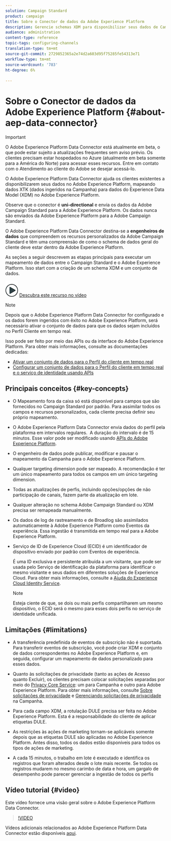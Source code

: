 ```yaml
---
solution: Campaign Standard
product: campaign
title: Sobre o Conector de dados da Adobe Experience Platform
description: Gerencie schemas XDM para disponibilizar seus dados de Campaign Standard no Adobe Experience Platform.
audience: administration
content-type: reference
topic-tags: configuring-channels
translation-type: tm+mt
source-git-commit: 2729852365a2e74d2a603d95f75285fe54313e71
workflow-type: tm+mt
source-wordcount: '783'
ht-degree: 6%

---
```



# Sobre o Conector de dados da Adobe Experience Platform {#about-aep-data-connector}

>[!IMPORTANT]
>
>O Adobe Experience Platform Data Connector está atualmente em beta, o que pode estar sujeito a atualizações frequentes sem aviso prévio. Os clientes precisam estar hospedados no Azure (atualmente em beta somente para a América do Norte) para acessar esses recursos. Entre em contato com o Atendimento ao cliente do Adobe se desejar acessá-lo.

O Adobe Experience Platform Data Connector ajuda os clientes existentes a disponibilizarem seus dados no Adobe Experience Platform, mapeando dados XTK (dados ingeridos na Campanha) para dados do Experience Data Model (XDM) no Adobe Experience Platform.

Observe que o conector é **uni-directional** e envia os dados da Adobe Campaign Standard para a Adobe Experience Platform. Os dados nunca são enviados da Adobe Experience Platform para a Adobe Campaign Standard.

O Adobe Experience Platform Data Connector destina-se a **engenheiros de dados** que compreendem os recursos personalizados da Adobe Campaign Standard e têm uma compreensão de como o schema de dados geral do cliente deve estar dentro da Adobe Experience Platform.

As seções a seguir descrevem as etapas principais para executar um mapeamento de dados entre o Campaign Standard e o Adobe Experience Platform. Isso start com a criação de um schema XDM e um conjunto de dados.

![](assets/do-not-localize/how-to-video.png) [Descubra este recurso no vídeo](#video)

>[!NOTE]
>Depois que o Adobe Experience Platform Data Connector for configurado e os dados forem ingeridos com êxito no Adobe Experience Platform, será necessário ativar o conjunto de dados para que os dados sejam incluídos no Perfil Cliente em tempo real.
>
>Isso pode ser feito por meio das APIs ou da interface do Adobe Experience Platform. Para obter mais informações, consulte as documentações dedicadas:
>
>* [Ativar um conjunto de dados para o Perfil do cliente em tempo real](https://docs.adobe.com/content/help/en/experience-platform/rtcdp/datasets/dataset.html)
>* [Configurar um conjunto de dados para o Perfil do cliente em tempo real e o serviço de identidade usando APIs](https://docs.adobe.com/content/help/en/experience-platform/catalog/api/getting-started.html)


## Principais conceitos {#key-concepts}

* O Mapeamento fora da caixa só está disponível para campos que são fornecidos no Campaign Standard por padrão. Para assimilar todos os campos e recursos personalizados, cada cliente precisa definir seu próprio mapeamento.

* O Adobe Experience Platform Data Connector envia dados do perfil pela plataforma em intervalos regulares. &#x200B; A duração do intervalo é de 15 minutos. Esse valor pode ser modificado usando [APIs do Adobe Experience Platform](https://docs.adobe.com/content/help/en/experience-platform/ingestion/home.html).

* O engenheiro de dados pode publicar, modificar e pausar o mapeamento da Campanha para o Adobe Experience Platform.

* Qualquer targeting dimension pode ser mapeado. A recomendação é ter um único mapeamento para todos os campos em um único targeting dimension.

* Todas as atualizações de perfis, incluindo opções/opções de não participação de canais, fazem parte da atualização em lote.

* Qualquer alteração no schema Adobe Campaign Standard ou XDM precisa ser remapeada manualmente. &#x200B;

* Os dados de log de rastreamento e de Broadlog são assimilados automaticamente à Adobe Experience Platform como Eventos da experiência. Essa ingestão é transmitida em tempo real para a Adobe Experience Platform.

* Serviço de ID de Experience Cloud (ECID) é um identificador de dispositivo enviado por padrão com Eventos de experiência.

   É uma ID exclusiva e persistente atribuída a um visitante, que pode ser usada pelo Serviço de identificação da plataforma para identificar o mesmo visitante e seus dados em diferentes soluções de Experience Cloud. Para obter mais informações, consulte a [Ajuda do Experience Cloud Identity Service](https://docs.adobe.com/content/help/en/id-service/using/home.html).

   >[!NOTE]
   >
   >Esteja ciente de que, se dois ou mais perfis compartilharem um mesmo dispositivo, o ECID será o mesmo para esses dois perfis no serviço de identidade unificada.

## Limitações {#limitations}

* A transferência predefinida de eventos de subscrição não é suportada. Para transferir eventos de subscrição, você pode criar XDM e conjunto de dados correspondentes no Adobe Experience Platform e, em seguida, configurar um mapeamento de dados personalizado para esses dados.

* Quanto às solicitações de privacidade (tanto as ações de Acesso quanto Excluir), os clientes precisam colocar solicitações separadas por meio do [Privacy Core Service](https://docs.adobe.com/content/help/en/experience-platform/privacy/home.html#how-to-use-privacy-service-to-manage-privacy-job-requests): um para Campanha e outro para Adobe Experience Platform. Para obter mais informações, consulte [Sobre solicitações de privacidade](https://experienceleague.adobe.com/docs/campaign-standard/using/getting-started/privacy/privacy-requests.html?lang=pt-BR#getting-started) e [Gerenciando solicitações de privacidade](https://helpx.adobe.com/br/campaign/kb/acs-privacy.html#ManagingPrivacyRequests) na Campanha.

* Para cada campo XDM, a rotulação DULE precisa ser feita no Adobe Experience Platform. Esta é a responsabilidade do cliente de aplicar etiquetas DULE.

* As restrições às ações de marketing tornam-se aplicáveis somente depois que as etiquetas DULE são aplicadas no Adobe Experience Platform. Antes disso, todos os dados estão disponíveis para todos os tipos de ações de marketing.

* A cada 15 minutos, o trabalho em lote é executado e identifica os registros que foram alterados desde o lote mais recente. Se todos os registros mudarem no mesmo carimbo de data e hora, um gargalo de desempenho pode parecer gerenciar a ingestão de todos os perfis

## Vídeo tutorial {#video}

Este vídeo fornece uma visão geral sobre o Adobe Experience Platform Data Connector.

>[!VIDEO](https://video.tv.adobe.com/v/27304?quality=12&captions=eng)

Vídeos adicionais relacionados ao Adobe Experience Platform Data Connector estão disponíveis [aqui](https://experienceleague.adobe.com/docs/campaign-standard-learn/tutorials/administrating/adobe-experience-platform-data-connector/understanding-the-adobe-experience-platform-data-connector.html?lang=pt-BR#administrating).
